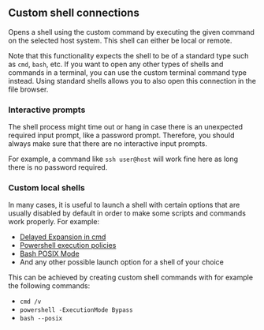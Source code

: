 ## Custom shell connections

Opens a shell using the custom command by executing the given command on the selected host system. This shell can either be local or remote.

Note that this functionality expects the shell to be of a standard type such as `cmd`, `bash`, etc. If you want to open any other types of shells and commands in a terminal, you can use the custom terminal command type instead. Using standard shells allows you to also open this connection in the file browser.

### Interactive prompts

The shell process might time out or hang in case there is an unexpected required
input prompt, like a password prompt. Therefore, you should always make sure that there are no interactive input prompts.

For example, a command like `ssh user@host` will work fine here as long there is no password required.

### Custom local shells

In many cases, it is useful to launch a shell with certain options that are usually disabled by default in order to make some scripts and commands work properly. For example:

-   [Delayed Expansion in
    cmd](https://ss64.com/nt/delayedexpansion.html)
-   [Powershell execution
    policies](https://learn.microsoft.com/en-us/powershell/module/microsoft.powershell.core/about/about_execution_policies?view=powershell-7.3)
-   [Bash POSIX
    Mode](https://www.gnu.org/software/bash/manual/html_node/Bash-POSIX-Mode.html)
- And any other possible launch option for a shell of your choice

This can be achieved by creating custom shell commands with for example the following commands:

-   `cmd /v`
-   `powershell -ExecutionMode Bypass`
-   `bash --posix`
